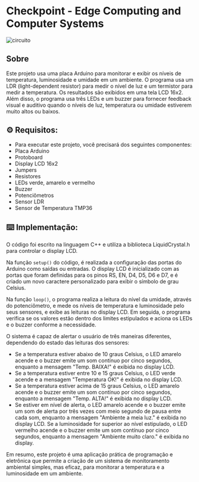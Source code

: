 # Checkpoint - Edge Computing and Computer Systems

![circuito](https://user-images.githubusercontent.com/126582884/236329924-cf3f6862-11bb-41af-8bbf-96eceecf85fb.png)

## Sobre
Este projeto usa uma placa Arduino para monitorar e exibir os níveis de temperatura, luminosidade e umidade em um ambiente. O programa usa um LDR (light-dependent resistor) para medir o nível de luz e um termistor para medir a temperatura. Os resultados são exibidos em uma tela LCD 16x2. Além disso, o programa usa três LEDs e um buzzer para fornecer feedback visual e auditivo quando o níveis de luz, temperatura ou umidade estiverem muito altos ou baixos.


## ⚙️ Requisitos:
 + Para executar este projeto, você precisará dos seguintes componentes:
 + Placa Arduino
 + Protoboard
 + Display LCD 16x2
 + Jumpers
 + Resistores
 + LEDs verde, amarelo e vermelho
 + Buzzer
 + Potenciômetros
 + Sensor LDR
 + Sensor de Temperatura TMP36


## ⌨️ Implementação:
O código foi escrito na linguagem C++ e utiliza a biblioteca LiquidCrystal.h para controlar o display LCD.

Na função `setup()` do código, é realizada a configuração das portas do Arduino como saídas ou entradas. O display LCD é inicializado com as portas que foram definidas para os pinos RS, EN, D4, D5, D6 e D7, e é criado um novo caractere personalizado para exibir o símbolo de grau Celsius.

Na função `loop()`, o programa realiza a leitura do nível da umidade, através do potenciômetro, e mede os níveis de temperatura e luminosidade pelo seus sensores, e exibe as leituras no display LCD. Em seguida, o programa verifica se os valores estão dentro dos limites estipulados e aciona os LEDs e o buzzer conforme a necessidade.

O sistema é capaz de alertar o usuário de três maneiras diferentes, dependendo do estado das leituras dos sensores:

+ Se a temperatura estiver abaixo de 10 graus Celsius, o LED amarelo acende e o buzzer emite um som contínuo por cinco segundos, enquanto a mensagem "Temp. BAIXA!" é exibida no display LCD.
+ Se a temperatura estiver entre 10 e 15 graus Celsius, o LED verde acende e a mensagem "Temperatura OK!" é exibida no display LCD.
+ Se a temperatura estiver acima de 15 graus Celsius, o LED amarelo acende e o buzzer emite um som contínuo por cinco segundos, enquanto a mensagem "Temp. ALTA!" é exibida no display LCD.
+ Se estiver em nível de alerta, o LED amarelo acende e o buzzer emite um som de alerta por três vezes com meio segundo de pausa entre cada som, enquanto a mensagem "Ambiente a meia luz." é exibida no display LCD. Se a luminosidade for superior ao nível estipulado, o LED vermelho acende e o buzzer emite um som contínuo por cinco segundos, enquanto a mensagem "Ambiente muito claro." é exibida no display.

Em resumo, este projeto é uma aplicação prática de programação e eletrônica que permite a criação de um sistema de monitoramento ambiental simples, mas eficaz, para monitorar a temperatura e a luminosidade em um ambiente.

